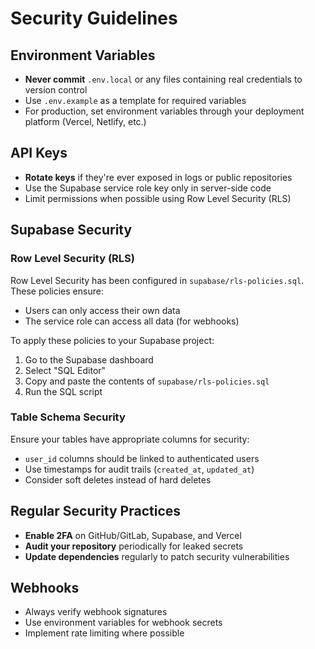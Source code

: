 # Security Guidelines

## Environment Variables

- **Never commit** `.env.local` or any files containing real credentials to version control
- Use `.env.example` as a template for required variables
- For production, set environment variables through your deployment platform (Vercel, Netlify, etc.)

## API Keys

- **Rotate keys** if they're ever exposed in logs or public repositories
- Use the Supabase service role key only in server-side code
- Limit permissions when possible using Row Level Security (RLS)

## Supabase Security

### Row Level Security (RLS)

Row Level Security has been configured in `supabase/rls-policies.sql`. These policies ensure:
- Users can only access their own data
- The service role can access all data (for webhooks)

To apply these policies to your Supabase project:

1. Go to the Supabase dashboard
2. Select "SQL Editor"
3. Copy and paste the contents of `supabase/rls-policies.sql`
4. Run the SQL script

### Table Schema Security

Ensure your tables have appropriate columns for security:
- `user_id` columns should be linked to authenticated users
- Use timestamps for audit trails (`created_at`, `updated_at`)
- Consider soft deletes instead of hard deletes

## Regular Security Practices

- **Enable 2FA** on GitHub/GitLab, Supabase, and Vercel
- **Audit your repository** periodically for leaked secrets
- **Update dependencies** regularly to patch security vulnerabilities

## Webhooks

- Always verify webhook signatures
- Use environment variables for webhook secrets
- Implement rate limiting where possible
